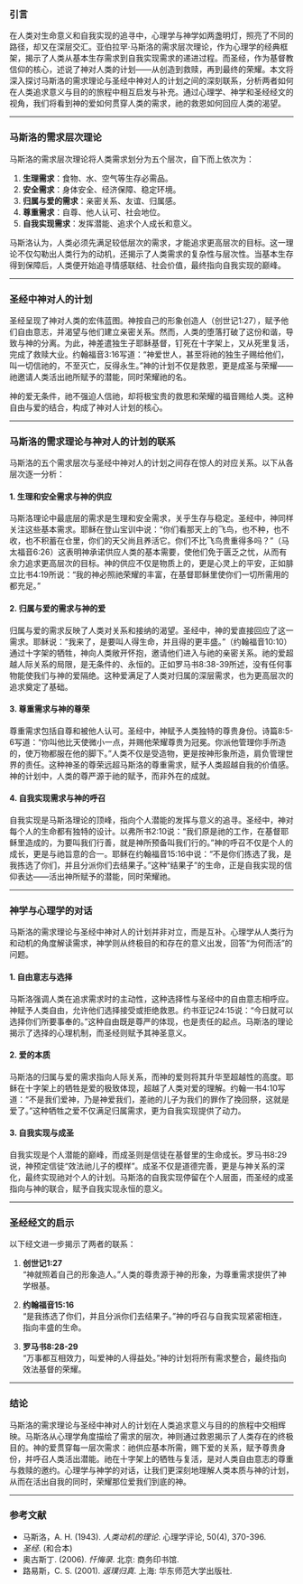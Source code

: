 ### 引言

在人类对生命意义和自我实现的追寻中，心理学与神学如两盏明灯，照亮了不同的路径，却又在深层交汇。亚伯拉罕·马斯洛的需求层次理论，作为心理学的经典框架，揭示了人类从基本生存需求到自我实现需求的递进过程。而圣经，作为基督教信仰的核心，述说了神对人类的计划——从创造到救赎，再到最终的荣耀。本文将深入探讨马斯洛的需求理论与圣经中神对人的计划之间的深刻联系，分析两者如何在人类追求意义与目的的旅程中相互启发与补充。通过心理学、神学和圣经经文的视角，我们将看到神的爱如何贯穿人类的需求，祂的救恩如何回应人类的渴望。

---

### 马斯洛的需求层次理论

马斯洛的需求层次理论将人类需求划分为五个层次，自下而上依次为：

1. **生理需求**：食物、水、空气等生存必需品。
2. **安全需求**：身体安全、经济保障、稳定环境。
3. **归属与爱的需求**：亲密关系、友谊、归属感。
4. **尊重需求**：自尊、他人认可、社会地位。
5. **自我实现需求**：发挥潜能、追求个人成长和意义。

马斯洛认为，人类必须先满足较低层次的需求，才能追求更高层次的目标。这一理论不仅勾勒出人类行为的动机，还揭示了人类需求的复杂性与层次性。当基本生存得到保障后，人类便开始追寻情感联结、社会价值，最终指向自我实现的巅峰。

---

### 圣经中神对人的计划

圣经呈现了神对人类的宏伟蓝图。神按自己的形象创造人（创世记1:27），赋予他们自由意志，并渴望与他们建立亲密关系。然而，人类的堕落打破了这份和谐，导致与神的分离。为此，神差遣独生子耶稣基督，钉死在十字架上，又从死里复活，完成了救赎大业。约翰福音3:16写道：“神爱世人，甚至将祂的独生子赐给他们，叫一切信祂的，不至灭亡，反得永生。”神的计划不仅是救恩，更是成圣与荣耀——祂邀请人类活出祂所赋予的潜能，同时荣耀祂的名。

神的爱无条件，祂不强迫人信祂，却将极宝贵的救恩和荣耀的福音赐给人类。这种自由与爱的结合，构成了神对人计划的核心。

---

### 马斯洛的需求理论与神对人的计划的联系

马斯洛的五个需求层次与圣经中神对人的计划之间存在惊人的对应关系。以下从各层次逐一分析：

#### 1. 生理和安全需求与神的供应

马斯洛理论中最底层的需求是生理和安全需求，关乎生存与稳定。圣经中，神同样关注这些基本需求。耶稣在登山宝训中说：“你们看那天上的飞鸟，也不种，也不收，也不积蓄在仓里，你们的天父尚且养活它。你们不比飞鸟贵重得多吗？”（马太福音6:26）这表明神承诺供应人类的基本需要，使他们免于匮乏之忧，从而有余力追求更高层次的目标。神的供应不仅是物质上的，更是心灵上的平安，正如腓立比书4:19所说：“我的神必照祂荣耀的丰富，在基督耶稣里使你们一切所需用的都充足。”

#### 2. 归属与爱的需求与神的爱

归属与爱的需求反映了人类对关系和接纳的渴望。圣经中，神的爱直接回应了这一需求。耶稣说：“我来了，是要叫人得生命，并且得的更丰盛。”（约翰福音10:10）通过十字架的牺牲，神向人类敞开怀抱，邀请他们进入与祂的亲密关系。祂的爱超越人际关系的局限，是无条件的、永恒的。正如罗马书8:38-39所述，没有任何事物能使我们与神的爱隔绝。这种爱满足了人类对归属的深层需求，也为更高层次的追求奠定了基础。

#### 3. 尊重需求与神的尊荣

尊重需求包括自尊和被他人认可。圣经中，神赋予人类独特的尊贵身份。诗篇8:5-6写道：“你叫他比天使微小一点，并赐他荣耀尊贵为冠冕。你派他管理你手所造的，使万物都服在他的脚下。”人类不仅是受造物，更是按神形象所造，肩负管理世界的责任。这种神圣的尊荣远超马斯洛的尊重需求，赋予人类超越自我的价值感。神的计划中，人类的尊严源于祂的赋予，而非外在的成就。

#### 4. 自我实现需求与神的呼召

自我实现是马斯洛理论的顶峰，指向个人潜能的发挥与意义的追寻。圣经中，神对每个人的生命都有独特的设计。以弗所书2:10说：“我们原是祂的工作，在基督耶稣里造成的，为要叫我们行善，就是神所预备叫我们行的。”神的呼召不仅是个人的成长，更是与祂旨意的合一。耶稣在约翰福音15:16中说：“不是你们拣选了我，是我拣选了你们，并且分派你们去结果子。”这种“结果子”的生命，正是自我实现的信仰表达——活出神所赋予的潜能，同时荣耀祂。

---

### 神学与心理学的对话

马斯洛的需求理论与圣经中神对人的计划并非对立，而是互补。心理学从人类行为和动机的角度解读需求，神学则从终极目的和存在的意义出发，回答“为何而活”的问题。

#### 1. 自由意志与选择

马斯洛强调人类在追求需求时的主动性，这种选择性与圣经中的自由意志相呼应。神赋予人类自由，允许他们选择接受或拒绝救恩。约书亚记24:15说：“今日就可以选择你们所要事奉的。”这种自由既是尊严的体现，也是责任的起点。马斯洛的理论揭示了选择的心理机制，而圣经则赋予其神圣意义。

#### 2. 爱的本质

马斯洛的归属与爱的需求指向人际关系，而神的爱则将其升华至超越性的高度。耶稣在十字架上的牺牲是爱的极致体现，超越了人类对爱的理解。约翰一书4:10写道：“不是我们爱神，乃是神爱我们，差祂的儿子为我们的罪作了挽回祭，这就是爱了。”这种牺牲之爱不仅满足归属需求，更为自我实现提供了动力。

#### 3. 自我实现与成圣

自我实现是个人潜能的巅峰，而成圣则是信徒在基督里的生命成长。罗马书8:29说，神预定信徒“效法祂儿子的模样”。成圣不仅是道德完善，更是与神关系的深化，最终实现祂对个人的计划。马斯洛的自我实现停留在个人层面，而圣经的成圣指向与神的联合，赋予自我实现永恒的意义。

---

### 圣经经文的启示

以下经文进一步揭示了两者的联系：

1. **创世记1:27**  
   “神就照着自己的形象造人。”人类的尊贵源于神的形象，为尊重需求提供了神学根基。

2. **约翰福音15:16**  
   “是我拣选了你们，并且分派你们去结果子。”神的呼召与自我实现紧密相连，指向丰盛的生命。

3. **罗马书8:28-29**  
   “万事都互相效力，叫爱神的人得益处。”神的计划将所有需求整合，最终指向效法基督的荣耀。

---

### 结论

马斯洛的需求理论与圣经中神对人的计划在人类追求意义与目的的旅程中交相辉映。马斯洛从心理学角度描绘了需求的层次，神则通过救恩揭示了人类存在的终极目的。神的爱贯穿每一层次需求：祂供应基本所需，赐下爱的关系，赋予尊贵身份，并呼召人类活出潜能。祂在十字架上的牺牲与复活，是对人类自由意志的尊重与救赎的邀约。心理学与神学的对话，让我们更深刻地理解人类本质与神的计划，从而在活出自我的同时，荣耀那位爱我们到底的神。

---

### 参考文献

- 马斯洛，A. H. (1943). *人类动机的理论*. 心理学评论, 50(4), 370-396.
- *圣经*. (和合本)
- 奥古斯丁. (2006). *忏悔录*. 北京: 商务印书馆.
- 路易斯，C. S. (2001). *返璞归真*. 上海: 华东师范大学出版社.